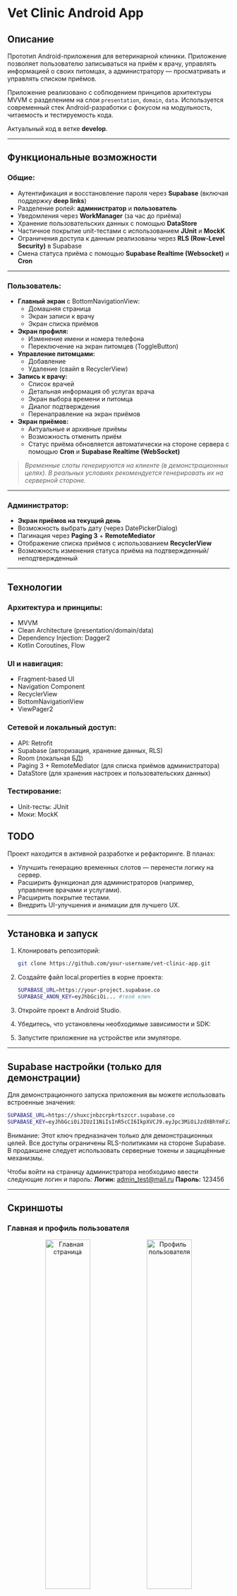 # Vet Clinic Android App

## Описание

Прототип Android-приложения для ветеринарной клиники. Приложение позволяет пользователю записываться на приём к врачу, управлять информацией о своих питомцах, а администратору — просматривать и управлять списком приёмов.

Приложение реализовано с соблюдением принципов архитектуры MVVM с разделением на слои `presentation`, `domain`, `data`. Используется современный стек Android-разработки с фокусом на модульность, читаемость и тестируемость кода.

Актуальный код в ветке **develop**.

---

## Функциональные возможности

### Общие:
- Аутентификация и восстановление пароля через **Supabase** (включая поддержку **deep links**)
- Разделение ролей: **администратор** и **пользователь**
- Уведомления через **WorkManager** (за час до приёма)
- Хранение пользовательских данных с помощью **DataStore**
- Частичное покрытие unit-тестами с использованием **JUnit** и **MockK**
- Ограничения доступа к данным реализованы через **RLS (Row-Level Security)** в Supabase
- Смена статуса приёма с помощью **Supabase Realtime (Websocket)** и **Cron**

---

### Пользователь:
- **Главный экран** с BottomNavigationView:
    - Домашняя страница
    - Экран записи к врачу
    - Экран списка приёмов
- **Экран профиля:**
    - Изменение имени и номера телефона
    - Переключение на экран питомцев (ToggleButton)
- **Управление питомцами:**
    - Добавление
    - Удаление (свайп в RecyclerView)
- **Запись к врачу:**
    - Список врачей
    - Детальная информация об услугах врача
    - Экран выбора времени и питомца
    - Диалог подтверждения
    - Перенаправление на экран приёмов
- **Экран приёмов:**
    - Актуальные и архивные приёмы
    - Возможность отменить приём
    - Статус приёма обновляется автоматически на стороне сервера с помощью **Cron** и **Supabase Realtime (WebSocket)**

> *Временные слоты генерируются на клиенте (в демонстрационных целях). В реальных условиях рекомендуется генерировать их на серверной стороне.*

---

### Администратор:
- **Экран приёмов на текущий день**
- Возможность выбрать дату (через DatePickerDialog)
- Пагинация через **Paging 3** + **RemoteMediator**
- Отображение списка приёмов с использованием **RecyclerView**
- Возможность изменения статуса приёма на подтвержденный/неподтвержденный

---

## Технологии

### Архитектура и принципы:
- MVVM
- Clean Architecture (presentation/domain/data)
- Dependency Injection: Dagger2
- Kotlin Coroutines, Flow

### UI и навигация:
- Fragment-based UI
- Navigation Component
- RecyclerView
- BottomNavigationView
- ViewPager2

### Сетевой и локальный доступ:
- API: Retrofit
- Supabase (авторизация, хранение данных, RLS)
- Room (локальная БД)
- Paging 3 + RemoteMediator (для списка приёмов администратора)
- DataStore (для хранения настроек и пользовательских данных)

### Тестирование:
- Unit-тесты: JUnit
- Моки: MockK

## TODO

Проект находится в активной разработке и рефакторинге. В планах:

- Улучшить генерацию временных слотов — перенести логику на сервер.
- Расширить функционал для администраторов (например, управление врачами и услугами).
- Расширить покрытие тестами.
- Внедрить UI-улучшения и анимации для лучшего UX.

---

## Установка и запуск

1. Клонировать репозиторий:
   ```bash
   git clone https://github.com/your-username/vet-clinic-app.git
   ```
2. Создайте файл local.properties в корне проекта:

   ```bash
   SUPABASE_URL=https://your-project.supabase.co
   SUPABASE_ANON_KEY=eyJhbGciOi... #твой ключ
   ```
3. Откройте проект в Android Studio. 

4. Убедитесь, что установлены необходимые зависимости и SDK:

5. Запустите приложение на устройстве или эмуляторе.

---

## Supabase настройки (только для демонстрации)

Для демонстрационного запуска приложения вы можете использовать встроенные значения:

   ```bash
   SUPABASE_URL=https://shuxcjnbzcrpkrtszccr.supabase.co
   SUPABASE_KEY=eyJhbGciOiJIUzI1NiIsInR5cCI6IkpXVCJ9.eyJpc3MiOiJzdXBhYmFzZSIsInJlZiI6InNodXhjam5iemNycGtydHN6Y2NyIiwicm9sZSI6ImFub24iLCJpYXQiOjE3Mzk1NDU0MjgsImV4cCI6MjA1NTEyMTQyOH0.f0c1YOXkqUHm9IoEA7MqoQP3GzI3MZZGcdnTQob3Ju8
   ```
Внимание: Этот ключ предназначен только для демонстрационных целей. Все доступы ограничены RLS-политиками на стороне Supabase. В продакшене следует использовать серверные токены и защищённые механизмы.

Чтобы войти на страницу администратора необходимо ввести следующие логин и пароль: 
**Логин:** admin_test@mail.ru
**Пароль:** 123456

--- 

## Скриншоты

### Главная и профиль пользователя

<p align="center">
  <img src="assets/screenshot_home_page.jpg" width="45%" alt="Главная страница">
  <img src="assets/screenshot_profile.jpg" width="45%" alt="Профиль пользователя">
</p>

### Список врачей и детальная информация

<p align="center">
  <img src="assets/screenshot_doctors.jpg" width="45%" alt="Список врачей">
  <img src="assets/screenshot_doctor_detailed_info.jpg" width="45%" alt="Детальная информация о враче">
</p>

### Запись к врачу и список приёмов

<p align="center">
  <img src="assets/screenshot_book_appointment.jpg" width="45%" alt="Формирование записи">
  <img src="assets/screenshot_appointments.jpg" width="45%" alt="Список приёмов">
</p>

### Питомцы пользователя

<p align="center">
  <img src="assets/screenshot_pets.jpg" width="40%" alt="Питомцы пользователя">
</p>

---

## Лицензия

Этот проект распространяется под лицензией MIT.
